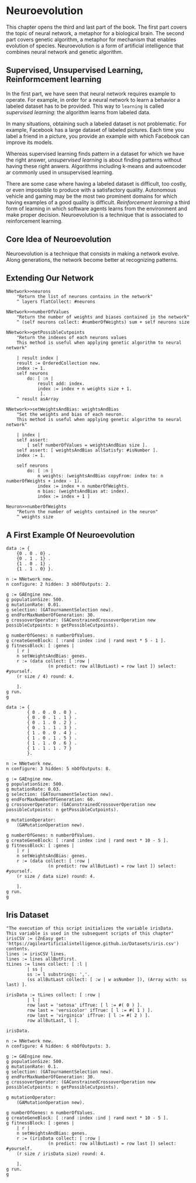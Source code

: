 
# Neuroevolution

This chapter opens the third and last part of the book. The first part covers the topic of neural network, a metaphor for a biological brain. The second part covers genetic algorithm, a metaphor for mechanism that enables evolution of species. Neuroevolution is a form of artificial intelligence that combines neural network and genetic algorithm. 

## Supervised, Unsupervised Learning, Reinformcement learning

In the first part, we have seen that neural network requires example to operate. For example, in order for a neural network to learn a behavior a labeled dataset has to be provided. This way to `learning` is called _supervised learning_: the algorithm learns from labeled data. 

In many situations, obtaining such a labeled dataset is not problematic. For example, Facebook has a large dataset of labeled pictures. Each time you label a friend in a picture, you provide an example with which Facebook can improve its models. 

Whereas supervised learning finds pattern in a dataset for which we have the right answer, _unsupervised learning_ is about finding patterns without having these right anwers. Algorithms including k-means and autoencoder ar commonly used in unsupervised learning. 

There are some case where having a labeled dataset is difficult, too costly, or even impossible to produce with a satisfactory quality. Autonomous vehicle and gaming may be the most two prominent domains for which having examples of a good quality is difficult. _Reinforcement learning_ a third form of learning in which software agents learns from the environment and make proper decision. Neuroevolution is a technique that is associated to reinforcement learning.

## Core Idea of Neuroevolution

Neuroevolution is a technique that consists in making a network evolve. Along generations, the network become better at recognizing patterns. 


## Extending Our Network

```Smalltalk
NNetwork>>neurons
	"Return the list of neurons contains in the network"
	^ layers flatCollect: #neurons
```

```Smalltalk
NNetwork>>numberOfValues
	"Return the number of weights and biases contained in the network"
	^ (self neurons collect: #numberOfWeights) sum + self neurons size
```

```Smalltalk
NNetwork>>getPossibleCutpoints
	"Return the indexes of each neurons values
	This method is useful when applying genetic algorithm to neural network"

	| result index |
	result := OrderedCollection new.
	index := 1.
	self neurons
		do: [ :n | 
			result add: index.
			index := index + n weights size + 1.
			 ].
	^ result asArray
```

```Smalltalk
NNetwork>>setWeightsAndBias: weightsAndBias
	"Set the weights and bias of each neuron.
	This method is useful when applying genetic algorithm to neural network"

	| index |
	self assert:
		[ self numberOfValues = weightsAndBias size ].
	self assert: [ weightsAndBias allSatisfy: #isNumber ].
	index := 1.
	
	self neurons
		do: [ :n | 
			n weights: (weightsAndBias copyFrom: index to: n numberOfWeights + index - 1).
			index := index + n numberOfWeights.
			n bias: (weightsAndBias at: index).
			index := index + 1 ]
```

```Smalltalk
Neuron>>numberOfWeights
	"Return the number of weights contained in the neuron"
	^ weights size
```


## A First Example Of Neuroevolution

```Smalltalk
data := {
	{0 . 0 . 0} . 
	{0 . 1 . 1} . 
	{1 . 0 . 1} . 
	{1 . 1 . 0} }.

n := NNetwork new.
n configure: 2 hidden: 3 nbOfOutputs: 2.	
	
g := GAEngine new.
g populationSize: 500.
g mutationRate: 0.01.
g selection: (GATournamentSelection new).
g endForMaxNumberOfGeneration: 30.
g crossoverOperator: (GAConstrainedCrossoverOperation new possibleCutpoints: n getPossibleCutpoints).

g numberOfGenes: n numberOfValues.
g createGeneBlock: [ :rand :index :ind | rand next * 5 - 1 ].
g fitnessBlock: [ :genes | 
	| r |
	n setWeightsAndBias: genes.
	r := (data collect: [ :row | 
				(n predict: row allButLast) = row last ]) select: #yourself.
	(r size / 4) round: 4.
	
	].
g run.
g
```

```Smalltalk
data := {
		{ 0 . 0 . 0 . 0 } .
		{ 0 . 0 . 1 . 1 } .
		{ 0 . 1 . 0 . 2 } .
		{ 0 . 1 . 1 . 3 } .
		{ 1 . 0 . 0 . 4 } .
		{ 1 . 0 . 1 . 5 } .
		{ 1 . 1 . 0 . 6 } .
		{ 1 . 1 . 1 . 7 } 
		}.

n := NNetwork new.
n configure: 3 hidden: 5 nbOfOutputs: 8.

g := GAEngine new.
g populationSize: 500.
g mutationRate: 0.03.
g selection: (GATournamentSelection new).
g endForMaxNumberOfGeneration: 60.
g crossoverOperator: (GAConstrainedCrossoverOperation new possibleCutpoints: n getPossibleCutpoints).

g mutationOperator: 
	(GAMutationOperation new).

g numberOfGenes: n numberOfValues.
g createGeneBlock: [ :rand :index :ind | rand next * 10 - 5 ].
g fitnessBlock: [ :genes | 
	| r |
	n setWeightsAndBias: genes.
	r := (data collect: [ :row | 
				(n predict: row allButLast) = row last ]) select: #yourself.
	(r size / data size) round: 4.
	
	].
g run.
g
```

## Iris Dataset

```Smalltalk
"The execution of this script initializes the variable irisData.
This variable is used in the subsequent scripts of this chapter"
irisCSV := (ZnEasy get: 'https://agileartificialintelligence.github.io/Datasets/iris.csv') contents.
lines := irisCSV lines. 
lines := lines allButFirst.
tLines := lines collect: [ :l | 
        | ss |
        ss := l substrings: ','.
        (ss allButLast collect: [ :w | w asNumber ]), (Array with: ss last) ].

irisData := tLines collect: [ :row | 
        | l |
        row last = 'setosa' ifTrue: [ l := #( 0 ) ].
        row last = 'versicolor' ifTrue: [ l := #( 1 ) ].
        row last = 'virginica' ifTrue: [ l := #( 2 ) ].
        row allButLast, l ].
    
irisData.
	
n := NNetwork new.
n configure: 4 hidden: 6 nbOfOutputs: 3.

g := GAEngine new.
g populationSize: 500.
g mutationRate: 0.1.
g selection: (GATournamentSelection new).
g endForMaxNumberOfGeneration: 30.
g crossoverOperator: (GAConstrainedCrossoverOperation new possibleCutpoints: n getPossibleCutpoints).

g mutationOperator: 
	(GAMutationOperation new).

g numberOfGenes: n numberOfValues.
g createGeneBlock: [ :rand :index :ind | rand next * 10 - 5 ].
g fitnessBlock: [ :genes | 
	| r |
	n setWeightsAndBias: genes.
	r := (irisData collect: [ :row | 
				(n predict: row allButLast) = row last ]) select: #yourself.
	(r size / irisData size) round: 4.
	
	].
g run.
g
```


